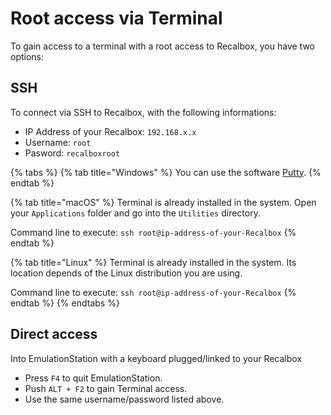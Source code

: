 # Root access via Terminal

To gain access to a terminal with a root access to Recalbox, you have two options:

## SSH

To connect via SSH to Recalbox, with the following informations:

* IP Address of your Recalbox: `192.168.x.x`
* Username: `root`
* Pasword: `recalboxroot`

{% tabs %}
{% tab title="Windows" %}
You can use the software [Putty](https://www.chiark.greenend.org.uk/~sgtatham/putty/latest.html).
{% endtab %}

{% tab title="macOS" %}
Terminal is already installed in the system. Open your `Applications` folder and go into the `Utilities` directory.

Command line to execute: `ssh root@ip-address-of-your-Recalbox`
{% endtab %}

{% tab title="Linux" %}
Terminal is already installed in the system. Its location depends of the Linux distribution you are using.

Command line to execute: `ssh root@ip-address-of-your-Recalbox`
{% endtab %}
{% endtabs %}

## Direct access

Into EmulationStation with a keyboard plugged/linked to your Recalbox

* Press `F4` to quit EmulationStation.
* Push `ALT + F2` to gain Terminal access.
* Use the same username/password listed above.

